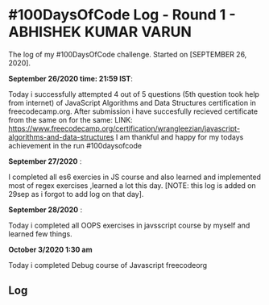 # #100DaysOfCode Log - Round 1 - ABHISHEK KUMAR VARUN

The log of my #100DaysOfCode challenge. Started on [SEPTEMBER 26, 2020].

**September 26/2020 time: 21:59 IST**:

Today i successfully attempted 4 out of 5 questions (5th question took help from internet) of JavaScript Algorithms and Data Structures certification in freecodecamp.org.
After submission i have succesfully recieved certificate from the same on for the same:
LINK: https://www.freecodecamp.org/certification/wrangleezian/javascript-algorithms-and-data-structures
I am thankful and happy for my todays achievement in the run #100daysofcode

**September 27/2020** :

I completed all es6 exercies in JS course and also learned and implemented most of regex exercises ,learned a lot this day.
[NOTE: this log is added on 29sep as i forgot to add log on that day].

**September 28/2020** :

Today i completed all OOPS exercises in javsscript course by myself and learned few things.


**October 3/2020 1:30 am**

Today i completed Debug course of Javascript freecodeorg
## Log
